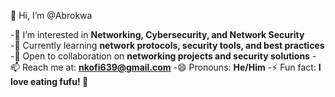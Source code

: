 👋 Hi, I’m @Abrokwa

-👀 I’m interested in **Networking, Cybersecurity, and Network Security**  
-🌱 Currently learning **network protocols, security tools, and best practices**  
-💞️ Open to collaboration on **networking projects and security solutions**
-📫 Reach me at: **nkofi639@gmail.com** 
-😄 Pronouns: **He/Him**
-⚡ Fun fact: **I love eating fufu! 🍲**

